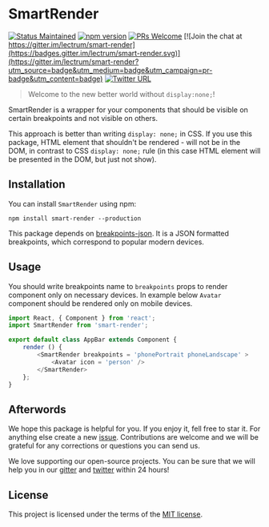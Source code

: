 # SmartRender

[![Status Maintained](https://img.shields.io/badge/status-maintained-brightgreen.svg?style=flat)](https://github.com/Lectrum/smart-render/pulse)
[![npm version](https://badge.fury.io/js/smart-render.svg)](https://badge.fury.io/js/smart-render)
[![PRs Welcome](https://img.shields.io/badge/PRs-welcome-brightgreen.svg)](https://github.com/Lectrum/smart-render/pulls)
[![Join the chat at https://gitter.im/lectrum/smart-render](https://badges.gitter.im/lectrum/smart-render.svg)](https://gitter.im/lectrum/smart-render?utm_source=badge&utm_medium=badge&utm_campaign=pr-badge&utm_content=badge)
[![Twitter URL](https://img.shields.io/twitter/url/http/shields.io.svg?style=social)](https://twitter.com/lectrumhq)

> Welcome to the new better world without `display:none;`!

SmartRender is a wrapper for your components that should be visible on certain breakpoints and not visible on others.

This approach is better than writing `display: none;` in CSS. If you use this package, HTML element that shouldn't be rendered - will not be in the DOM, in contrast to CSS `display: none;` rule (in this case HTML element will be presented in the DOM, but just not show).

## Installation

You can install `SmartRender` using npm:

`npm install smart-render --production`

This package depends on [breakpoints-json](https://www.npmjs.com/package/breakpoints-json). It is a JSON formatted breakpoints, which correspond to popular modern devices.

## Usage

You should write breakpoints name to `breakpoints` props to render component only on necessary devices.
In example below `Avatar` component should be rendered only on mobile devices.

```js
import React, { Component } from 'react';
import SmartRender from 'smart-render';

export default class AppBar extends Component {
    render () {
        <SmartRender breakpoints = 'phonePortrait phoneLandscape' >
            <Avatar icon = 'person' />
        </SmartRender>
    };
}
```

## Afterwords

We hope this package is helpful for you. If you enjoy it, fell free to star it. For anything else create a new [issue](https://github.com/Lectrum/smart-render/issues). Contributions are welcome and we will be grateful for any corrections or questions you can send us.

We love supporting our open-source projects. You can be sure that we will help you in our [gitter](https://gitter.im/lectrum/smart-render) and [twitter](https://twitter.com/lectrumhq) within 24 hours!

## License

This project is licensed under the terms of the [MIT license](https://github.com/Lectrum/smart-render/blob/master/LICENSE).
